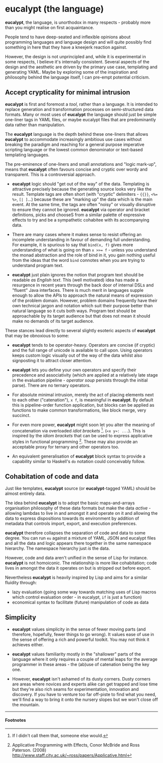 # eucalypt (the language)

**eucalypt**, the language, is unorthodox in many respects - probably
more than you might realise on first acquaintance.

People tend to have deep-seated and inflexible opinions about
programming languages and language design and will quite possibly find
something in here that they have a kneejerk reaction against.

However, the design is not unprincipled and, while it is experimental
in some respects, I believe it's internally consistent. Several
aspects of the design and the aesthetic are driven by the primary use
case, templating and generating YAML. Maybe by exploring some of the
inspiration and philosophy behind the language itself, I can pre-empt
potential criticism.

## Accept crypticality for minimal intrusion

**eucalypt** is first and foremost a *tool*, rather than a language. It is
intended to replace generation and transformation processes on
semi-structured data formats. Many or most uses of **eucalypt** the
language should just be simple one-liner tags in YAML files, or maybe
eucalypt files that are predominantly data rather than manipulation.

The **eucalypt** language is the depth behind these one-liners that
allows **eucalypt** to accommodate increasingly ambitious use cases
without breaking the paradigm and reaching for a general purpose
imperative scripting language or the lowest common denominator or
text-based templating languages.

The pre-eminence of one-liners and small annotations and "logic
mark-up", means that **eucalypt** often favours concise and cryptic over
wordy and transparent. This is a controversial approach.

- **eucalypt** logic should "get out of the way" of the data. Templating
  is attractive precisely because the generating source looks very
  like the result. Template tags are often short (with "cryptic"
  delimiters - `{{}}`, `<%= %>`, `[| ]`...) because these are "marking
  up" the data which is the main event. At the same time, the tags are
  often "noisy" or visually disruptive to ensure they cannot be
  ignored. **eucalypt** via operator and bracket definitions, picks and
  chooseS from a similar palette of expressive effects to try and be a
  sympathetic cohabitee with its accompanying data.

- There are many cases where it makes sense to resist offering an
  incomplete understanding in favour of demanding full understanding.
  For example, it is spurious to say that `bind(x, f)` gives more
  understanding of what is going on than `x >>= f` - unless you
  understand the monad abstraction and the role of bind in it, you
  gain nothing useful from the ideas that the word `bind` connotes
  when you are trying to understand program text.

- **eucalypt** just plain ignores the notion that program text should
  be readable *as English text*. This (well motivated) idea has made a
  resurgence in recent years through the back door of internal DSLs
  and "fluent" Java interfaces. There is much merit in languages
  supple enough to allow the APIs to approach the natural means of
  expression of the problem domain. However, problem domains
  frequently have their own technical jargon and notation which suit
  their purpose better than natural language so it cuts both ways.
  Program text should be approachable by its target audience but that
  does not mean it should make no demands of its target audience.

These stances lead directly to several slightly esoteric aspects of
**eucalypt** that may be obnoxious to some:

- **eucalypt** tends to be operator-heavy. Operators are concise (if
  cryptic) and the full range of unicode is available to call upon.
  Using operators keeps custom logic visually out of the way of the
  data whilst also signposting it to attract closer attention.

- **eucalypt** lets you define your own operators and specify their
  precedence and associativity (which are applied at a relatively late
  stage in the evaluation pipeline - *operator soup* persists through
  the initial parse). There are no ternary operators.

- For absolute minimal intrusion, merely the act of placing elements
  next to each other ("catenation"), `x f`, is meaningful in
  **eucalypt**. By default this is pipeline-order function
  application, but blocks can be applied as functions to make common
  transformations, like block merge, very succinct.

- For even more power, **eucalypt** might soon let you alter the
  meaning of concatenation via overloaded *idiot brackets* [^1]. (`«x y»: ...`). This is inspired by the *idiom brackets* that can be used
  to express applicative styles in functional programming [^2]. These
  may also provide an acceptable proxy for ternary and other operators
  too.

- An equivalent generalisation of **eucalypt** block syntax to provide
  a capability similar to Haskell's `do` notation could conceivably
  follow.

## Cohabitation of code and data

Just like templates, **eucalypt** source (or **eucalypt**-tagged YAML)
should be almost entirely data.

The idea behind **eucalypt** is to adopt the basic maps-and-arrays
organisation philosophy of these data formats but make the data
*active* - allowing lambdas to live in and amongst it and operate on
it and allowing the data to express dispositions towards its
environment by addition of metadata that controls import, export, and
execution preferences.

**eucalypt** therefore collapses the separation of code and data to some
degree. You can run `eu` against a mixture of YAML, JSON and eucalypt
files and all the data and logic appears there together in the same
namespace hierarchy. The namespace hierarchy just *is* the data.

However, code and data aren't unified in the sense of Lisp for
instance. **eucalypt** is not homoiconic. The relationship is more like
cohabitation; code lives in amongst the data it operates on but is
stripped out before export.

Nevertheless **eucalypt** is heavily inspired by Lisp and aims for a
similar fluidity through:

- lazy evaluation (going some way towards matching uses of Lisp macros
  which control evaluation order - in eucalypt, `if` is just a
  function)
- economical syntax to facilitate (future) manipulation of code as
  data

## Simplicity

- **eucalypt** values simplicity in the sense of fewer moving parts (and
  therefore, hopefully, fewer things to go wrong). It values ease of
  use in the sense of offering a rich and powerful toolkit. You may
  not think it achieves either.

- **eucalypt** values familiarity mostly in the "shallower" parts of
  the language where it only requires a couple of mental leaps for the
  average programmer in these areas - the (ab)use of catenation being
  the key one.

- However, **eucalypt** isn't ashamed of its dusty corners. Dusty
  corners are areas where novices and experts alike can get trapped
  and lose time but they're also rich seams for experimentation,
  innovation and discovery. If you have to venture too far off-piste
  to find what you need, we'll find a way to bring it onto the nursery
  slopes but we won't close off the mountain.


---

#### Footnotes


[^1]: If I didn't call them that, someone else would.

[^2]: Applicative Programming with Effects, Conor McBride and Ross
	Paterson. (2008)
	http://www.staff.city.ac.uk/~ross/papers/Applicative.html
